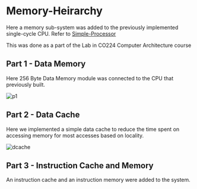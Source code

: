 # Memory-Heirarchy
Here a memory sub-system was added to the previously implemented single-cycle CPU. Refer to [Simple-Processor](https://github.com/PiyumaliSandunika/Simple-Processor.git)

This was done as a part of the Lab in CO224 Computer Architecture course


## Part 1 - Data Memory
Here 256 Byte Data Memory module was connected to the CPU that previously built. 

![p1](https://github.com/PiyumaliSandunika/Memory-Heirarchy/assets/73444543/ad4fe024-1213-42ff-b303-a249b18a0dcf)


## Part 2 - Data Cache 
Here we implemented a simple data cache to reduce the time spent on accessing memory for most accesses based on locality.

![dcache](https://github.com/PiyumaliSandunika/Memory-Heirarchy/assets/73444543/7a7be13f-aa29-43cb-9bd6-296710c2a05f)


## Part 3 - Instruction Cache and Memory
An instruction cache and an instruction memory were added to the system. 
